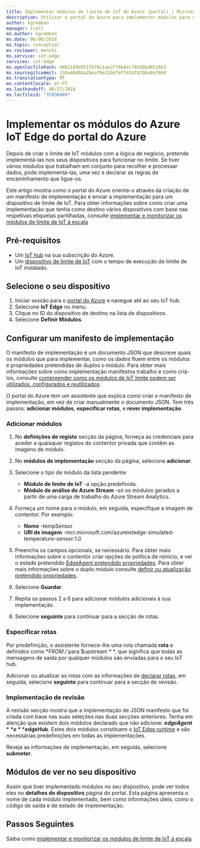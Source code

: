 ```yaml
---
title: Implementar módulos de limite de IoT do Azure (portal) | Microsoft Docs
description: Utilizar o portal do Azure para implementar módulos para um dispositivo de limite de IoT
author: kgremban
manager: timlt
ms.author: kgremban
ms.date: 06/06/2018
ms.topic: conceptual
ms.reviewer: menchi
ms.service: iot-edge
services: iot-edge
ms.openlocfilehash: 4082189d451f670c1ae3f76b8ec785d8bd0518b3
ms.sourcegitcommit: 150a40d8ba2beaf9e22b6feff414f8298a8ef868
ms.translationtype: MT
ms.contentlocale: pt-PT
ms.lasthandoff: 06/27/2018
ms.locfileid: "37036489"
---
```

# <a name="deploy-azure-iot-edge-modules-from-the-azure-portal"></a>Implementar os módulos do Azure IoT Edge do portal do Azure

Depois de criar o limite de IoT módulos com a lógica de negócio, pretende implementá-las nos seus dispositivos para funcionar no limite. Se tiver vários módulos que trabalham em conjunto para recolher e processar dados, pode implementá-las, uma vez e declarar as regras de encaminhamento que ligue-os. 

Este artigo mostra como o portal do Azure orienta-o através da criação de um manifesto de implementação e enviar a implementação para um dispositivo de limite de IoT. Para obter informações sobre como criar uma implementação que tenha como destino vários dispositivos com base nas respetivas etiquetas partilhadas, consulte [implementar e monitorizar os módulos de limite de IoT à escala](how-to-deploy-monitor.md)

## <a name="prerequisites"></a>Pré-requisitos

* Um [IoT hub](../iot-hub/iot-hub-create-through-portal.md) na sua subscrição do Azure. 
* Um [dispositivo de limite de IoT](how-to-register-device-portal.md) com o tempo de execução de limite de IoT instalado. 

## <a name="select-your-device"></a>Selecione o seu dispositivo

1. Iniciar sessão para o [portal do Azure](https://portal.azure.com) e navegue até ao seu IoT hub.
2. Selecione **IoT Edge** no menu.
3. Clique no ID do dispositivo de destino na lista de dispositivos. 
4. Selecione **Definir Módulos**.

## <a name="configure-a-deployment-manifest"></a>Configurar um manifesto de implementação

O manifesto de implementação é um documento JSON que descreve quais os módulos que para implementar, como os dados fluem entre os módulos e propriedades pretendidas de duplos o módulo. Para obter mais informações sobre como implementação manifestos trabalho e como criá-los, consulte [compreender como os módulos de IoT limite podem ser utilizados, configurados e reutilizados](module-composition.md).

O portal do Azure tem um assistente que explica como criar o manifesto de implementação, em vez de criar manualmente o documento JSON. Tem três passos: **adicionar módulos**, **especificar rotas**, e **rever implementação**. 

### <a name="add-modules"></a>Adicionar módulos

1. No **definições de registo** secção da página, forneça as credenciais para aceder a quaisquer registos do contentor privada que contêm as imagens de módulo. 
2. No **módulos de implementação** secção da página, selecione **adicionar**. 
3. Selecione o tipo de módulo da lista pendente: 
   * **Módulo de limite de IoT** -a opção predefinida.
   * **Módulo de análise do Azure Stream** -só os módulos gerados a partir de uma carga de trabalho do Azure Stream Analytics. 

4. Forneça um nome para o módulo, em seguida, especifique a imagem de contentor. Por exemplo: 
   * **Nome** -tempSensor
   * **URI de imagem** -mcr.microsoft.com/azureiotedge-simulated-temperature-sensor:1.0
5. Preencha os campos opcionais, se necessário. Para obter mais informações sobre o contentor criar opções de política de reinício, e ver o estado pretendido [EdgeAgent pretendido propriedades](module-edgeagent-edgehub.md#edgeagent-desired-properties). Para obter mais informações sobre o duplo módulo consulte [definir ou atualização pretendido propriedades](module-composition.md#define-or-update-desired-properties).
6. Selecione **Guardar**.
7. Repita os passos 2 a 6 para adicionar módulos adicionais à sua implementação. 
8. Selecione **seguinte** para continuar para a secção de rotas.

### <a name="specify-routes"></a>Especificar rotas

Por predefinição, o assistente fornece-lhe uma rota chamada **rota** e definidos como **FROM /* para $upstream * *, que significa que todas as mensagens de saída por qualquer módulos são enviadas para o seu IoT hub.  

Adicionar ou atualizar as rotas com as informações de [declarar rotas](module-composition.md#declare-routes), em seguida, selecione **seguinte** para continuar para a secção de revisão.

### <a name="review-deployment"></a>Implementação de revisão

A revisão secção mostra que a implementação de JSON manifesto que foi criada com base nas suas seleções nas duas secções anteriores. Tenha em atenção que existem dois módulos declarado que não adicione: **$edgeAgent** e **$edgeHub**. Estes dois módulos constituem o [IoT Edge runtime](iot-edge-runtime.md) e são necessárias predefinições em todas as implementações. 

Reveja as informações de implementação, em seguida, selecione **submeter**. 

## <a name="view-modules-on-your-device"></a>Módulos de ver no seu dispositivo

Assim que tiver implementado módulos no seu dispositivo, pode ver todos eles no **detalhes do dispositivo** página do portal. Esta página apresenta o nome de cada módulo implementado, bem como informações úteis, como o código de saída e de estado de implementação. 

## <a name="next-steps"></a>Passos Seguintes

Saiba como [implementar e monitorizar os módulos de limite de IoT à escala](how-to-deploy-monitor.md)
